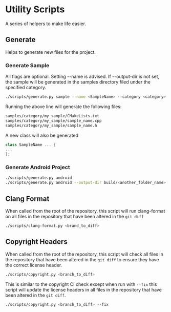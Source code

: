<!--
- Copyright (c) 2023, Thomas Atkinson
-
- SPDX-License-Identifier: Apache-2.0
-
- Licensed under the Apache License, Version 2.0 the "License";
- you may not use this file except in compliance with the License.
- You may obtain a copy of the License at
-
-     http://www.apache.org/licenses/LICENSE-2.0
-
- Unless required by applicable law or agreed to in writing, software
- distributed under the License is distributed on an "AS IS" BASIS,
- WITHOUT WARRANTIES OR CONDITIONS OF ANY KIND, either express or implied.
- See the License for the specific language governing permissions and
- limitations under the License.
-
-->

# Utility Scripts <!-- omit in toc -->

A series of helpers to make life easier.

## Generate

Helps to generate new files for the project.

### Generate Sample

All flags are optional. Setting --name is advised. If --output-dir is not set, the sample will be generated in the samples directory filed under the specified category.

```bash
./scripts/generate.py sample --name <SampleName> --category <category> --output-dir <output_dir>
```

Running the above line will generate the following files:

```bash
samples/category/my_sample/CMakeLists.txt
samples/category/my_sample/sample_name.cpp
samples/category/my_sample/sample_name.h
```

A new class will also be generated

```cpp
class SampleName ... {
...
};
```

### Generate Android Project

```bash
./scripts/generate.py android
./scripts/generate.py android --output-dir build/<another_folder_name>
```

## Clang Format

When called from the root of the repository, this script will run clang-format on all files in the repository that have been altered in the `git diff`

```bash
./scripts/clang-format.py <brand_to_diff>
```

## Copyright Headers

When called from the root of the repository, this script will check all files in the repository that have been altered in the `git diff` to ensure they have the correct license header.

```bash
./scripts/copyright.py <branch_to_diff>
```

This is similar to the copyright CI check except when run with `--fix` this script will update the license headers in all files in the repository that have been altered in the `git diff`.

```bash
./scripts/copyright.py <branch_to_diff> --fix
```